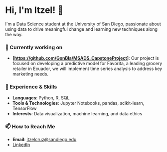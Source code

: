 # Hi, I'm Itzel! 👋

I'm a Data Science student at the University of San Diego, passionate about using data to drive meaningful change and learning new techniques along the way.

### 🌱 Currently working on
- **[https://github.com/GonBla/MSADS_CapstoneProject]**: Our project is focused on developing a predictive model for Favorita, a leading grocery retailer in Ecuador, we will implement time series analysis to address key marketing needs. 

### 💼 Experience & Skills
- **Languages**: Python, R, SQL
- **Tools & Technologies**: Jupyter Notebooks, pandas, scikit-learn, TensorFlow
- **Interests**: Data visualization, machine learning, and data ethics

### 📫 How to Reach Me
- **Email**: itzelcruz@sandiego.edu
- [LinkedIn](https://www.linkedin.com/in/itzel-cruz-a944b5261/)


